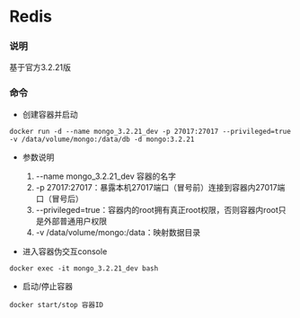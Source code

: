 # Redis

### 说明

基于官方3.2.21版

### 命令

* 创建容器并启动
```
docker run -d --name mongo_3.2.21_dev -p 27017:27017 --privileged=true -v /data/volume/mongo:/data/db -d mongo:3.2.21
```

* 参数说明
  1. --name mongo_3.2.21_dev 容器的名字  
  2. -p 27017:27017：暴露本机27017端口（冒号前）连接到容器内27017端口（冒号后）   
  3. --privileged=true：容器内的root拥有真正root权限，否则容器内root只是外部普通用户权限  
  4. -v /data/volume/mongo:/data：映射数据目录

* 进入容器伪交互console
```
docker exec -it mongo_3.2.21_dev bash
```

* 启动/停止容器
```
docker start/stop 容器ID
```
